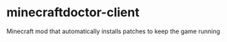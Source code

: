 # minecraftdoctor-client
Minecraft mod that automatically installs patches to keep the game running
